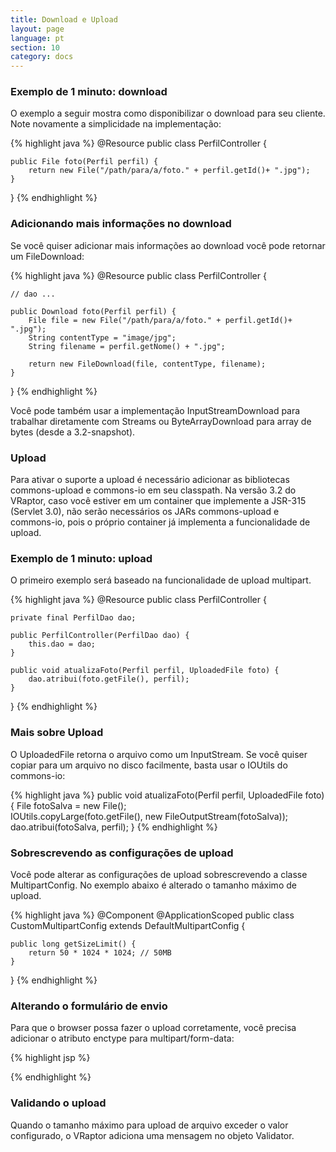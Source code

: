 ```yaml
---
title: Download e Upload
layout: page
language: pt
section: 10
category: docs
---
```


<h3>Exemplo de 1 minuto: download</h3>

O exemplo a seguir mostra como disponibilizar o download para seu cliente.
Note novamente a simplicidade na implementação:

{% highlight java %}
@Resource
public class PerfilController {

    public File foto(Perfil perfil) {
        return new File("/path/para/a/foto." + perfil.getId()+ ".jpg"); 
    }
}
{% endhighlight %}

<h3>Adicionando mais informações no download</h3>

Se você quiser adicionar mais informações ao download você pode retornar um FileDownload:

{% highlight java %}
@Resource
public class PerfilController {

    // dao ...

    public Download foto(Perfil perfil) {
        File file = new File("/path/para/a/foto." + perfil.getId()+ ".jpg");
        String contentType = "image/jpg";
        String filename = perfil.getNome() + ".jpg";
        
        return new FileDownload(file, contentType, filename); 
    }
}
{% endhighlight %}

Você pode também usar a implementação InputStreamDownload para trabalhar diretamente com Streams ou ByteArrayDownload para array de bytes (desde a 3.2-snapshot).

<h3>Upload</h3>

Para ativar o suporte a upload é necessário adicionar as bibliotecas commons-upload e commons-io em seu classpath.
Na versão 3.2 do VRaptor, caso você estiver em um container que implemente a JSR-315 (Servlet 3.0), não serão necessários os JARs commons-upload e commons-io, pois o próprio container já implementa a funcionalidade de upload.

<h3>Exemplo de 1 minuto: upload</h3>

O primeiro exemplo será baseado na funcionalidade de upload multipart.

{% highlight java %}
@Resource
public class PerfilController {

    private final PerfilDao dao;

    public PerfilController(PerfilDao dao) {
        this.dao = dao;
    }

    public void atualizaFoto(Perfil perfil, UploadedFile foto) {
        dao.atribui(foto.getFile(), perfil);
    }
}
{% endhighlight %}

<h3>Mais sobre Upload</h3>

O UploadedFile retorna o arquivo como um InputStream. Se você quiser copiar para um arquivo no disco facilmente, basta usar o IOUtils do commons-io:

{% highlight java %}
public void atualizaFoto(Perfil perfil, UploadedFile foto) {
    File fotoSalva = new File();    
    IOUtils.copyLarge(foto.getFile(), new FileOutputStream(fotoSalva));
    dao.atribui(fotoSalva, perfil);
}
{% endhighlight %}

<h3>Sobrescrevendo as configurações de upload</h3>

Você pode alterar as configurações de upload sobrescrevendo a classe MultipartConfig. No exemplo abaixo é alterado o tamanho máximo de upload.

{% highlight java %}
@Component
@ApplicationScoped
public class CustomMultipartConfig extends DefaultMultipartConfig {

    public long getSizeLimit() {
        return 50 * 1024 * 1024; // 50MB
    }

}
{% endhighlight %}

<h3>Alterando o formulário de envio</h3>

Para que o browser possa fazer o upload corretamente, você precisa adicionar o atributo enctype para multipart/form-data:

{% highlight jsp %}
<form action="minha-action" method="post" enctype="multipart/form-data">
{% endhighlight %}

<h3>Validando o upload</h3>

Quando o tamanho máximo para upload de arquivo exceder o valor configurado, o VRaptor adiciona uma mensagem no objeto Validator.
